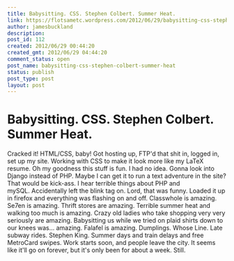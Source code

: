 ```yaml
---
title: Babysitting. CSS. Stephen Colbert. Summer Heat.
link: https://flotsametc.wordpress.com/2012/06/29/babysitting-css-stephen-colbert-summer-heat/
author: jamesbuckland
description: 
post_id: 112
created: 2012/06/29 00:44:20
created_gmt: 2012/06/29 04:44:20
comment_status: open
post_name: babysitting-css-stephen-colbert-summer-heat
status: publish
post_type: post
layout: post
---
```


# Babysitting. CSS. Stephen Colbert. Summer Heat.

Cracked it! HTML/CSS, baby! Got hosting up, FTP'd that shit in, logged in, set up my site. Working with CSS to make it look more like my LaTeX resume. Oh my goodness this stuff is fun. I had no idea. Gonna look into Django instead of PHP. Maybe I can get it to run a text adventure in the site? That would be kick-ass. I hear terrible things about PHP and mySQL. Accidentally left the blink tag on. Lord, that was funny. Loaded it up in firefox and everything was flashing on and off. Classwhole is amazing. Se7en is amazing. Thrift stores are amazing. Terrible summer heat and walking too much is amazing. Crazy old ladies who take shopping very very seriously are amazing. Babysitting us while we tried on plaid shirts down to our knees was... amazing. Falafel is amazing. Dumplings. Whose Line. Late subway rides. Stephen King. Summer days and train delays and free MetroCard swipes. Work starts soon, and people leave the city. It seems like it'll go on forever, but it's only been for about a week. Still.